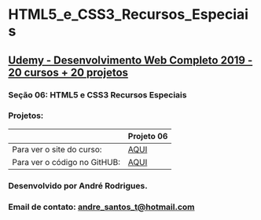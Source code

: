 # HTML5_e_CSS3_Recursos_Especiais
## [Udemy - Desenvolvimento Web Completo 2019 - 20 cursos + 20 projetos](https://www.udemy.com/course/web-completo/)

### Seção 06: HTML5 e CSS3 Recursos Especiais
### Projetos:

<table>
    <thead>
        <th></th>
        <th>Projeto 06</th>
    </thead>
    <tbody>
        <tr>
            <td>Para ver o site do curso:</td>
            <td>
            <a href="https://munrramt.github.io/HTML5_e_CSS3_Recursos_especiais/projeto-06/index.html"> AQUI </a>
            </td>
        </tr>
        <tr>
            <td>Para ver o código no GitHUB:</td>
            <td>
            <a href="https://github.com/MunrraMT/HTML5_e_CSS3_Recursos_especiais/Projeto-06/"> AQUI </a>
            </td>
        </tr>
    </tbody>
</table>


### Desenvolvido por André Rodrigues.
### Email de contato: andre_santos_t@hotmail.com

